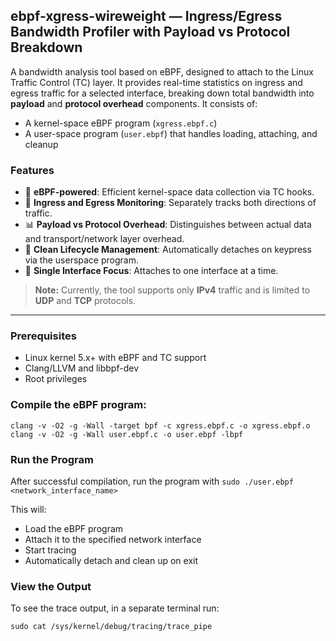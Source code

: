 ## ebpf-xgress-wireweight — Ingress/Egress Bandwidth Profiler with Payload vs Protocol Breakdown

A bandwidth analysis tool based on eBPF, designed to attach to the Linux Traffic Control (TC) layer. 
It provides real-time statistics on ingress and egress traffic for a selected interface, breaking down total bandwidth into **payload** and **protocol overhead** components.
It consists of:

- A kernel-space eBPF program (`xgress.ebpf.c`)
- A user-space program (`user.ebpf`) that handles loading, attaching, and cleanup

### Features

- 🧠 **eBPF-powered**: Efficient kernel-space data collection via TC hooks.
- 🔀 **Ingress and Egress Monitoring**: Separately tracks both directions of traffic.
- 📊 **Payload vs Protocol Overhead**: Distinguishes between actual data and transport/network layer overhead.
- 🧼 **Clean Lifecycle Management**: Automatically detaches on keypress via the userspace program.
- 🧩 **Single Interface Focus**: Attaches to one interface at a time.

> **Note:** Currently, the tool supports only **IPv4** traffic and is limited to **UDP** and **TCP** protocols.
---

### Prerequisites

- Linux kernel 5.x+ with eBPF and TC support
- Clang/LLVM and libbpf-dev
- Root privileges

### Compile the eBPF program:
```
clang -v -O2 -g -Wall -target bpf -c xgress.ebpf.c -o xgress.ebpf.o
clang -v -O2 -g -Wall user.ebpf.c -o user.ebpf -lbpf
```

### Run the Program

After successful compilation, run the program with `sudo ./user.ebpf <network_interface_name>`

This will:
- Load the eBPF program
- Attach it to the specified network interface
- Start tracing
- Automatically detach and clean up on exit

### View the Output

To see the trace output, in a separate terminal run:

`sudo cat /sys/kernel/debug/tracing/trace_pipe`

